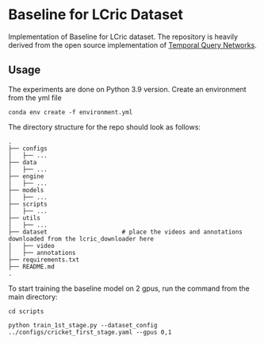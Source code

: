# Baseline for LCric Dataset

Implementation of Baseline for LCric dataset. The repository is heavily derived from the open source implementation of [Temporal Query Networks](https://github.com/Chuhanxx/Temporal_Query_Networks).

## Usage

The experiments are done on Python 3.9 version. Create an environment from the yml file

```
conda env create -f environment.yml
```

The directory structure for the repo should look as follows:

    .
    ├── configs                  
    │   ├── ...
    ├── data                        
    │   ├── ...               
    ├── engine                   
    │   ├── ...
    ├── models                   
    │   ├── ... 
    ├── scripts                 
    │   ├── ...
    ├── utils                   
    │   ├── ...   
    ├── dataset                     # place the videos and annotations downloaded from the lcric_downloader here
    │   ├── video
    │   ├── annotations                 
    ├── requirements.txt
    ├── README.md
    .

To start training the baseline model on 2 gpus, run the command from the main directory:

```
cd scripts

python train_1st_stage.py --dataset_config ../configs/cricket_first_stage.yaml --gpus 0,1
```
